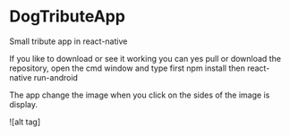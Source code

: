 # DogTributeApp
Small tribute app in react-native

If you like to download or see it working you can  yes pull or download the repository, open the cmd window and type first npm install then react-native run-android

The app change the image when you click on the sides of the image is display.


![alt tag]
